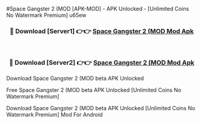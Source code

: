 #Space Gangster 2 (MOD [APK-MOD] - APK Unlocked - [Unlimited Coins No Watermark Premium] u65ew



<div align="center">

<h3>🔴 Download [Server1] 👉👉 <a href="https://momento.my/?title=Space_Gangster_2_(MOD">Space Gangster 2 (MOD Mod Apk</a></h3><br>

<h3>🔴 Download [Server2] 👉👉 <a href="https://momento.my/?title=Space_Gangster_2_(MOD">Space Gangster 2 (MOD Mod Apk</a></h3>
</div>



Download Space Gangster 2 (MOD beta APK Unlocked

Free Space Gangster 2 (MOD beta APK Unlocked [Unlimited Coins No Watermark Premium]

Download Space Gangster 2 (MOD beta APK Unlocked [Unlimited Coins No Watermark Premium] Mod For Android
